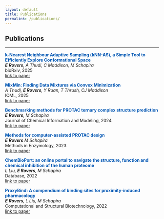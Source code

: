 ```yaml
---
layout: default
title: Publications
permalink: /publications/
---
```


## Publications
---

<span style="color: #0056b3;">**k-Nearest Neighbour Adaptive Sampling (kNN-AS), a Simple Tool to Efficiently Explore Conformational Space**</span>  
***E Rovers**, A Thudi, C Maddison, M Schapira*  
bioRxiv, 2025  
[link to paper](https://doi.org/10.1101/2025.03.05.641673)

<span style="color: #0056b3;">**MixMin: Finding Data Mixtures via Convex Minimization**</span>  
*A Thudi, **E Rovers**, Y Ruan, T Thrush, CJ Maddison*  
ICML, 2025    
[link to paper](https://doi.org/10.48550/arXiv.2502.10510)

<span style="color: #0056b3;">**Benchmarking methods for PROTAC ternary complex structure prediction**</span>  
***E Rovers**, M Schapira*  
Journal of Chemical Information and Modeling, 2024  
[link to paper](https://doi.org/10.1021/acs.jcim.4c00426)

<span style="color: #0056b3;">**Methods for computer-assisted PROTAC design**</span>  
***E Rovers** M Schapira*  
Methods in Enzymology, 2023  
[link to paper](https://doi.org/10.1016/bs.mie.2023.06.020)

<span style="color: #0056b3;">**ChemBioPort: an online portal to navigate the structure, function and chemical inhibition of the human proteome**</span>  
*L Liu, **E Rovers**, M Schapira*  
Database, 2022  
[link to paper](https://doi.org/10.1093/database/baac088)

<span style="color: #0056b3;">**ProxyBind: A compendium of binding sites for proximity-induced pharmacology**</span>  
***E Rovers**, L Liu, M Schapira*  
Computational and Structural Biotechnology, 2022  
[link to paper](https://doi.org/10.1016/j.csbj.2022.11.010)

